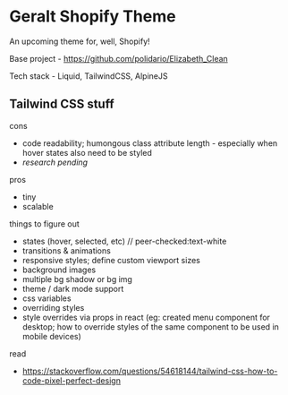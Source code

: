 # Geralt Shopify Theme

An upcoming theme for, well, Shopify!

Base project - https://github.com/polidario/Elizabeth_Clean

Tech stack - Liquid, TailwindCSS, AlpineJS


## Tailwind CSS stuff

cons
* code readability; humongous class attribute length - especially when hover states also need to be styled
* *research pending*

pros
* tiny
* scalable

things to figure out
* states (hover, selected, etc) // peer-checked:text-white
* transitions & animations
* responsive styles; define custom viewport sizes
* background images
* multiple bg shadow or bg img
* theme / dark mode support
* css variables
* overriding styles
* style overrides via props in react (eg: created menu component for desktop; how to override styles of the same component to be used in mobile devices)

read
* https://stackoverflow.com/questions/54618144/tailwind-css-how-to-code-pixel-perfect-design
